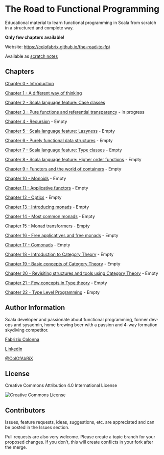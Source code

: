 # The Road to Functional Programming

Educational material to learn functional programming in Scala from scratch in a structured and
complete way.

**Only few chapters available!**

Website: <https://colofabrix.github.io/the-road-to-fp/>

Available as [scratch notes](the_road_to_fp_notes.md)

## Chapters

[Chapter 0 - Introduction](00_introduction.md)

[Chapter 1 - A different way of thinking](01_different_way_of_thinking.md)

[Chapter 2 - Scala language feature: Case classes](02_case_classes.md)

[Chapter 3 - Pure functions and referential transparency](03_pure_functions.md) - In progress

[Chapter 4 - Recursion](04_recursion.md) - Empty

[Chapter 5 - Scala language feature: Lazyness](05_lazyness.md) - Empty

[Chapter 6 - Purely functional data structures](06_data_structures.md) - Empty

[Chapter 7 - Scala language feature: Type classes](07_type_classes.md) - Empty

[Chapter 8 - Scala language feature: Higher order functions](08_higher_order.md) - Empty

[Chapter 9 - Functors and the world of containers](09_functors.md) - Empty

[Chapter 10 - Monoids](10_monoids.md) - Empty

[Chapter 11 - Applicative functors](11_applicatives.md) - Empty

[Chapter 12 - Optics](12_optics.md) - Empty

[Chapter 13 - Introducing monads](13_introducing_monads.md) - Empty

[Chapter 14 - Most common monads](14_common_monads.md) - Empty

[Chapter 15 - Monad transformers](15_monad_transformers.md) - Empty

[Chapter 16 - Free applicatives and free monads](16_free_applicatives_monads.md) - Empty

[Chapter 17 - Comonads](17_comonads.md) - Empty

[Chapter 18 - Introduction to Category Theory](18_intro_category_theory.md) - Empty

[Chapter 19 - Basic concepts of Category Theory](19_basic_categories.md) - Empty

[Chapter 20 - Revisiting structures and tools using Category Theory](20_revisiting_with_cats.md) - Empty

[Chapter 21 - Few concepts in Type theory](21_type_theory_concepts.md) - Empty

[Chapter 22 - Type Level Programming](22_type_level_programming.md) - Empty

## Author Information

Scala developer and passionate about functional programming, former dev-ops and sysadmin, home
brewing beer with a passion and 4-way formation skydiving competitor.

[Fabrizio Colonna](mailto:colofabrix@tin.it)

[LinkedIn](https://www.linkedin.com/in/fabrizio-colonna-9a70406a/)

[@ColOfAbRiX](https://github.com/ColOfAbRiX)

## License

Creative Commons Attribution 4.0 International License

![Creative Commons License][CC-BY-4.0]

## Contributors

Issues, feature requests, ideas, suggestions, etc. are appreciated and can be posted in the Issues section.

Pull requests are also very welcome. Please create a topic branch for your proposed changes. If you
don't, this will create conflicts in your fork after the merge.

[CC-BY-4.0]: https://i.creativecommons.org/l/by/4.0/88x31.png "Creative Commons License"
